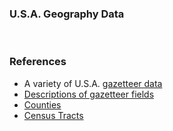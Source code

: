 ### U.S.A.  Geography Data

<br>

### References

* A variety of U.S.A. [gazetteer data](https://www.census.gov/geographies/reference-files/time-series/geo/gazetteer-files.html)
* [Descriptions of gazetteer fields](https://www.census.gov/programs-surveys/geography/technical-documentation/records-layout/gaz-record-layouts.html)
* [Counties](https://www2.census.gov/geo/docs/maps-data/data/gazetteer/2019_Gazetteer/2019_Gaz_counties_national.zip)
* [Census Tracts](https://www2.census.gov/geo/docs/maps-data/data/gazetteer/2019_Gazetteer/2019_Gaz_tracts_national.zip)
